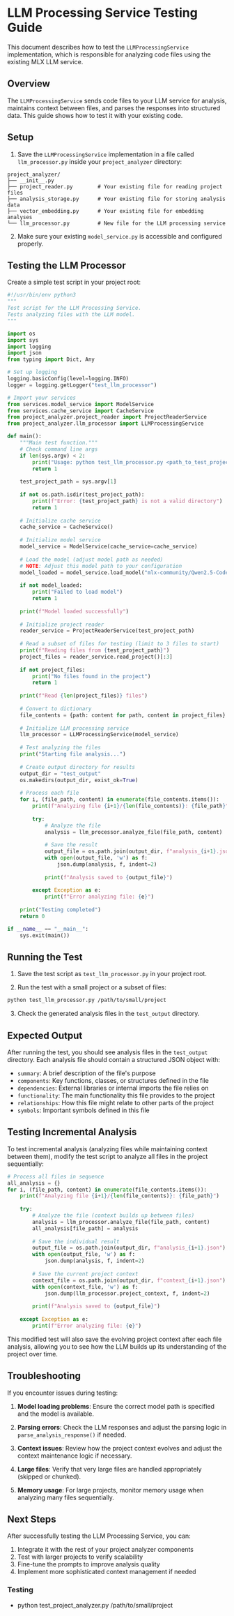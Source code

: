 # LLM Processing Service Testing Guide

This document describes how to test the `LLMProcessingService` implementation, which is responsible for analyzing code files using the existing MLX LLM service.

## Overview

The `LLMProcessingService` sends code files to your LLM service for analysis, maintains context between files, and parses the responses into structured data. This guide shows how to test it with your existing code.

## Setup

1. Save the `LLMProcessingService` implementation in a file called `llm_processor.py` inside your `project_analyzer` directory:

```
project_analyzer/
├── __init__.py
├── project_reader.py        # Your existing file for reading project files
├── analysis_storage.py      # Your existing file for storing analysis data
├── vector_embedding.py      # Your existing file for embedding analyses
└── llm_processor.py         # New file for the LLM processing service
```

2. Make sure your existing `model_service.py` is accessible and configured properly.

## Testing the LLM Processor

Create a simple test script in your project root:

```python
#!/usr/bin/env python3
"""
Test script for the LLM Processing Service.
Tests analyzing files with the LLM model.
"""

import os
import sys
import logging
import json
from typing import Dict, Any

# Set up logging
logging.basicConfig(level=logging.INFO)
logger = logging.getLogger("test_llm_processor")

# Import your services
from services.model_service import ModelService
from services.cache_service import CacheService
from project_analyzer.project_reader import ProjectReaderService
from project_analyzer.llm_processor import LLMProcessingService

def main():
    """Main test function."""
    # Check command line args
    if len(sys.argv) < 2:
        print("Usage: python test_llm_processor.py <path_to_test_project>")
        return 1
        
    test_project_path = sys.argv[1]
    
    if not os.path.isdir(test_project_path):
        print(f"Error: {test_project_path} is not a valid directory")
        return 1
    
    # Initialize cache service
    cache_service = CacheService()
    
    # Initialize model service
    model_service = ModelService(cache_service=cache_service)
    
    # Load the model (adjust model path as needed)
    # NOTE: Adjust this model path to your configuration
    model_loaded = model_service.load_model("mlx-community/Qwen2.5-Coder-32B-Instruct-6bit")
    
    if not model_loaded:
        print("Failed to load model")
        return 1
    
    print(f"Model loaded successfully")
    
    # Initialize project reader
    reader_service = ProjectReaderService(test_project_path)
    
    # Read a subset of files for testing (limit to 3 files to start)
    print(f"Reading files from {test_project_path}")
    project_files = reader_service.read_project()[:3]
    
    if not project_files:
        print("No files found in the project")
        return 1
        
    print(f"Read {len(project_files)} files")
    
    # Convert to dictionary
    file_contents = {path: content for path, content in project_files}
    
    # Initialize LLM processing service
    llm_processor = LLMProcessingService(model_service)
    
    # Test analyzing the files
    print("Starting file analysis...")
    
    # Create output directory for results
    output_dir = "test_output"
    os.makedirs(output_dir, exist_ok=True)
    
    # Process each file
    for i, (file_path, content) in enumerate(file_contents.items()):
        print(f"Analyzing file {i+1}/{len(file_contents)}: {file_path}")
        
        try:
            # Analyze the file
            analysis = llm_processor.analyze_file(file_path, content)
            
            # Save the result
            output_file = os.path.join(output_dir, f"analysis_{i+1}.json")
            with open(output_file, 'w') as f:
                json.dump(analysis, f, indent=2)
                
            print(f"Analysis saved to {output_file}")
            
        except Exception as e:
            print(f"Error analyzing file: {e}")
    
    print("Testing completed")
    return 0

if __name__ == "__main__":
    sys.exit(main())
```

## Running the Test

1. Save the test script as `test_llm_processor.py` in your project root.

2. Run the test with a small project or a subset of files:

```bash
python test_llm_processor.py /path/to/small/project
```

3. Check the generated analysis files in the `test_output` directory.

## Expected Output

After running the test, you should see analysis files in the `test_output` directory. Each analysis file should contain a structured JSON object with:

- `summary`: A brief description of the file's purpose
- `components`: Key functions, classes, or structures defined in the file
- `dependencies`: External libraries or internal imports the file relies on
- `functionality`: The main functionality this file provides to the project
- `relationships`: How this file might relate to other parts of the project
- `symbols`: Important symbols defined in this file

## Testing Incremental Analysis

To test incremental analysis (analyzing files while maintaining context between them), modify the test script to analyze all files in the project sequentially:

```python
# Process all files in sequence
all_analysis = {}
for i, (file_path, content) in enumerate(file_contents.items()):
    print(f"Analyzing file {i+1}/{len(file_contents)}: {file_path}")
    
    try:
        # Analyze the file (context builds up between files)
        analysis = llm_processor.analyze_file(file_path, content)
        all_analysis[file_path] = analysis
        
        # Save the individual result
        output_file = os.path.join(output_dir, f"analysis_{i+1}.json")
        with open(output_file, 'w') as f:
            json.dump(analysis, f, indent=2)
            
        # Save the current project context
        context_file = os.path.join(output_dir, f"context_{i+1}.json")
        with open(context_file, 'w') as f:
            json.dump(llm_processor.project_context, f, indent=2)
            
        print(f"Analysis saved to {output_file}")
        
    except Exception as e:
        print(f"Error analyzing file: {e}")
```

This modified test will also save the evolving project context after each file analysis, allowing you to see how the LLM builds up its understanding of the project over time.

## Troubleshooting

If you encounter issues during testing:

1. **Model loading problems**: Ensure the correct model path is specified and the model is available.

2. **Parsing errors**: Check the LLM responses and adjust the parsing logic in `parse_analysis_response()` if needed.

3. **Context issues**: Review how the project context evolves and adjust the context maintenance logic if necessary.

4. **Large files**: Verify that very large files are handled appropriately (skipped or chunked).

5. **Memory usage**: For large projects, monitor memory usage when analyzing many files sequentially.

## Next Steps

After successfully testing the LLM Processing Service, you can:

1. Integrate it with the rest of your project analyzer components
2. Test with larger projects to verify scalability
3. Fine-tune the prompts to improve analysis quality
4. Implement more sophisticated context management if needed

### Testing
- python test_project_analyzer.py /path/to/small/project